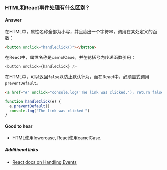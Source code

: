 ### HTML和React事件处理有什么区别？

#### Answer

在HTML中，属性名称全部为小写，并且给出一个字符串，调用在某处定义的函数：

```html
<button onclick="handleClick()"></button>
```

在React中，属性名称是camelCase，并在花括号内传递函数引用：

```js
<button onClick={handleClick} />
```

在HTML中，可以返回`false`以防止默认行为，而在React中，必须显式调用`preventDefault`。

```html
<a href="#" onclick="console.log('The link was clicked.'); return false" />
```

```js
function handleClick(e) {
  e.preventDefault()
  console.log("The link was clicked.")
}
```

#### Good to hear

* HTML使用lowercase, React使用camelCase.

##### Additional links

* [React docs on Handling Events](https://reactjs.org/docs/handling-events.html)

<!-- tags: (react,javascript,html) -->

<!-- expertise: (1) -->
